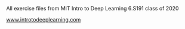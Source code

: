 All exercise files from MIT Intro to Deep Learning 6.S191 class of 2020

www.introtodeeplearning.com
